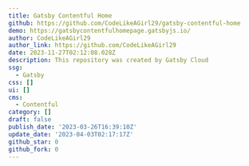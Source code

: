 ```yaml
---
title: Gatsby Contentful Home
github: https://github.com/CodeLikeAGirl29/gatsby-contentful-home
demo: https://gatsbycontentfulhomepage.gatsbyjs.io/
author: CodeLikeAGirl29
author_link: https://github.com/CodeLikeAGirl29
date: 2023-11-27T02:12:08.028Z
description: This repository was created by Gatsby Cloud
ssg:
  - Gatsby
css: []
ui: []
cms:
  - Contentful
category: []
draft: false
publish_date: '2023-03-26T16:39:10Z'
update_date: '2023-04-03T02:17:17Z'
github_star: 0
github_fork: 0
---
```

